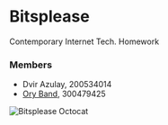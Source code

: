 # Bitsplease

Contemporary Internet Tech. Homework

### Members

 - Dvir Azulay, 200534014
 - [Ory Band][oryband], 300479425

![Bitsplease Octocat][octocat]


[octocat]: http://octodex.github.com/images/front-end-conftocat.png "The Octocat is not a mammal."
[oryband]: http://oryband.com
